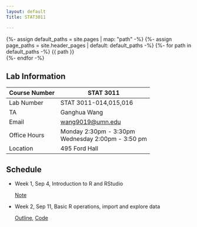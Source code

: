 ```yaml
---
layout: default
Title: STAT3011

---
```



<div class="wrapper">
{%- assign default_paths = site.pages | map: "path" -%}
{%- assign page_paths = site.header_pages | default: default_paths -%}
{%- for path in default_paths -%}
 {{ path }} <br/>
{%- endfor -%}

</div>


## Lab Information

| Course Number | STAT 3011                                               |
| ------------- | ------------------------------------------------------- |
| Lab Number    | STAT 3011-014,015,016                                   |
| TA            | Ganghua Wang                                            |
| Email         | wang9019@umn.edu                                        |
| Office Hours  | Monday 2:30pm - 3:30pm  <br/>Wednesday 2:00pm - 3:50 pm |
| Location      | 495 Ford Hall                                           |



## Schedule

- Week 1, Sep 4, Introduction to R and RStudio

  [Note](courses/LabHandout_Week1.pdf)
<!--  https://drive.google.com/drive/folders/1bgIScNMDtiZzUpc4ZiE2O_B7dCriv1TR?usp=sharing -->

- Week 2, Sep 11, Basic R operations, import and explore data

  [Outline](courses/Week2_Lab.pdf), [Code](courses/Week2LabRscript.R)